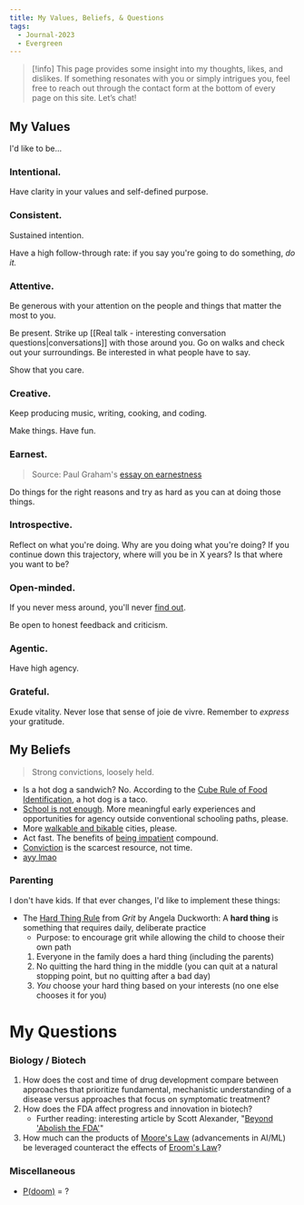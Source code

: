 ```yaml
---
title: My Values, Beliefs, & Questions
tags:
  - Journal-2023
  - Evergreen
---
```

>[!info] This page provides some insight into my thoughts, likes, and dislikes. If something resonates with you or simply intrigues you, feel free to reach out through the contact form at the bottom of every page on this site. Let’s chat!
## My Values
I'd like to be...
### Intentional.
Have clarity in your values and self-defined purpose.
### Consistent.
Sustained intention.

Have a high follow-through rate: if you say you're going to do something, *do it.*
### Attentive.
Be generous with your attention on the people and things that matter the most to you.

Be present. Strike up [[Real talk - interesting conversation questions|conversations]] with those around you. Go on walks and check out your surroundings. Be interested in what people have to say. 

Show that you care.
### Creative.
Keep producing music, writing, cooking, and coding. 

Make things. Have fun. 
### Earnest.
> Source: Paul Graham's [essay on earnestness](http://www.paulgraham.com/earnest.html)

Do things for the right reasons and try as hard as you can at doing those things.

### Introspective.
Reflect on what you're doing. Why are you doing what you're doing? 
If you continue down this trajectory, where will you be in X years? Is that where you want to be?
### Open-minded.
If you never mess around, you'll never [find out](https://twitter.com/rogerskaer/status/1576025818182332416). 

Be open to honest feedback and criticism.
### Agentic. 
Have high agency. 
### Grateful.
Exude vitality. Never lose that sense of joie de vivre. Remember to *express* your gratitude.

## My Beliefs
> Strong convictions, loosely held. 

- Is a hot dog a sandwich? No. According to the [Cube Rule of Food Identification](https://cuberule.com/), a hot dog is a taco.
- [School is not enough](https://www.palladiummag.com/2023/06/06/school-is-not-enough/). More meaningful early experiences and opportunities for agency outside conventional schooling paths, please.
- More [walkable and bikable](https://www.youtube.com/watch?v=uxykI30fS54) cities, please. 
- Act fast. The benefits of [being impatient](https://www.benkuhn.net/impatient/) compound. 
- [Conviction](https://blog.aayushg.com/fake_conviction/) is the scarcest resource, not time.
- [ayy lmao](https://www.visakanv.com/blog/ayy-lmao/?ref=andrewconner.com)
### Parenting 
I don't have kids. If that ever changes, I'd like to implement these things: 
- The [Hard Thing Rule](https://characterlab.org/character-hub/resources/grit-the-power-of-passion-and-perseverance/) from *Grit* by Angela Duckworth: A **hard thing** is something that requires daily, deliberate practice
	- Purpose: to encourage grit while allowing the child to choose their own path
	1. Everyone in the family does a hard thing (including the parents) 
	2. No quitting the hard thing in the middle (you can quit at a natural stopping point, but no quitting after a bad day)
	3. *You* choose your hard thing based on your interests (no one else chooses it for you)

# My Questions
### Biology / Biotech
1. How does the cost and time of drug development compare between approaches that prioritize fundamental, mechanistic understanding of a disease versus approaches that focus on symptomatic treatment?
2. How does the FDA affect progress and innovation in biotech?
	- Further reading: interesting article by Scott Alexander, "[Beyond 'Abolish the FDA'](https://www.astralcodexten.com/p/beyond-abolish-the-fda)"
3. How much can the products of [Moore's Law](https://en.wikipedia.org/wiki/Moore%27s_law#:~:text=Advancements%20in%20digital%20electronics%2C%20such,strongly%20linked%20to%20Moore's%20law.) (advancements in AI/ML) be leveraged counteract the effects of [Eroom's Law](https://en.wikipedia.org/wiki/Eroom%27s_law#:~:text=Eroom's%20law%20is%20the%20observation,first%20observed%20in%20the%201980s.)?
### Miscellaneous
- [P(doom)](https://www.fastcompany.com/90994526/pdoom-explained-how-to-calculate-your-score-on-ai-apocalypse-metric) = ?
